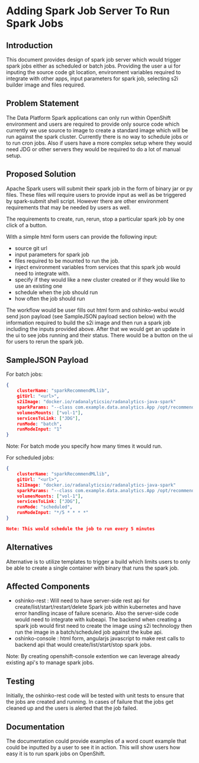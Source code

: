 # Adding Spark Job Server To Run Spark Jobs

## Introduction

This document provides design of spark job server which would trigger spark
jobs either as scheduled or batch jobs. Providing the user a ui for inputing
the source code git location, environment variables required to integrate with
other apps, input parameters for spark job, selecting s2i builder image and
files required.

## Problem Statement

The Data Platform Spark applications can only run within OpenShift
environment and users are required to provide only source code which
currently we use source to image to create a standard image which will be run
against the spark cluster. Currently there is no way to schedule jobs or to run
cron jobs. Also if users have a more complex setup where they would need
JDG or other servers they would be required to do a lot of manual setup.

## Proposed Solution

Apache Spark users will submit their spark job in the form of binary jar or py
files. These files will require users to provide input as well as be triggered
by spark-submit shell script. However there are other environment requirements
that may be needed by users as well.

The requirements to create, run, rerun, stop a particular spark job by one
click of a button.

With a simple html form users can provide the following input:
* source git url
* input parameters for spark job
* files required to be mounted to run the job.
* inject environment variables from services that this spark job would need
to integrate with.
* specify if they would like a new cluster created or if they would like to use
an existing one
* schedule when the job should run
* how often the job should run

The workflow would be user fills out html form and oshinko-webui would send
json payload (see SampleJSON payload section below) with the information required to build the s2i image and then run
a spark job including the inputs provided above. After that we would get an
update in the ui to see jobs running and their status. There would be a button
on the ui for users to rerun the spark job.

## SampleJSON Payload
For batch jobs:

```json
{
	clusterName: "sparkRecommendMLlib",
	gitUrl: "<url>",
	s2iImage: "docker.io/radanalyticsio/radanalytics-java-spark"
	sparkParams: "--class com.example.data.analytics.App /opt/recommend-mllib-1.0.0-SNAPSHOT-jar-with-dependencies.jar  --rank 5 --numIterations 5 --lambda 1.0 --infinispanHost $RECOMMEND_SERVICE_SERVICE_HOST --kryo $SPARK_HOME/data/mllib/sample_movielens_data.txt",
	volumesMounts: ["vol-1"],
	servicesToLink: ["JDG"],
	runMode: "batch",
	runModeInput: "1"
}
```

Note: For batch mode you specify how many times it would run.



For scheduled jobs:


```json
{
	clusterName: "sparkRecommendMLlib",
	gitUrl: "<url>",
	s2iImage: "docker.io/radanalyticsio/radanalytics-java-spark"
	sparkParams: "--class com.example.data.analytics.App /opt/recommend-mllib-1.0.0-SNAPSHOT-jar-with-dependencies.jar  --rank 5 --numIterations 5 --lambda 1.0 --infinispanHost $RECOMMEND_SERVICE_SERVICE_HOST --kryo $SPARK_HOME/data/mllib/sample_movielens_data.txt",
	volumesMounts: ["vol-1"],
	servicesToLink: ["JDG"],
	runMode: "scheduled",
	runModeInput: "*/5 * * * *"
}

Note: This would schedule the job to run every 5 minutes

```
## Alternatives

Alternative is to utilize templates to trigger a build which limits users to
only be able to create a single container with binary that runs the spark job.


## Affected Components

- oshinko-rest : Will need to have server-side rest api for
create/list/start/restart/delete Spark job within kubernetes and have error
handling incase of failure scenario. Also the server-side code would need to
integrate with kubeapi. The backend when creating a spark job would first need
to create the image using s2i technology then run the image in a batch/scheduled
job against the kube api.
- oshinko-console : html form, angularjs javascript to make rest calls to
backend api that would create/list/start/stop spark jobs.

Note: By creating openshift-console extention we can leverage already existing api's to manage spark jobs.

## Testing

Initially, the oshinko-rest code will be tested with unit tests to ensure that
the jobs are created and running. In cases of failure that the jobs get cleaned
up and the users is alerted that the job failed.

## Documentation

The documentation could provide examples of a word count example that could
be inputted by a user to see it in action. This will show users how easy it is
to run spark jobs on OpenShift.
